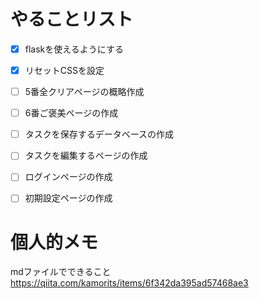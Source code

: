 # やることリスト
- [x] flaskを使えるようにする
- [x] リセットCSSを設定
- [ ] 5番全クリアページの概略作成
- [ ] 6番ご褒美ページの作成

- [ ] タスクを保存するデータベースの作成
- [ ] タスクを編集するページの作成
- [ ] ログインページの作成
- [ ] 初期設定ページの作成


# 個人的メモ
mdファイルでできること
https://qiita.com/kamorits/items/6f342da395ad57468ae3